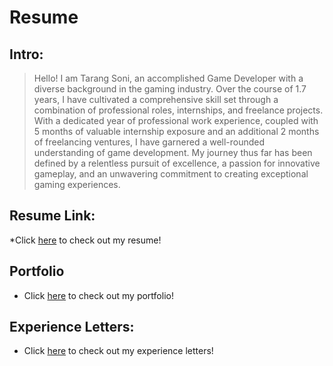 # Resume

## Intro:
>Hello! I am Tarang Soni, an accomplished Game Developer with a diverse background in the gaming industry. Over the course of 1.7 years, I have cultivated a comprehensive skill set through a combination of professional roles, internships, and freelance projects. With a dedicated year of professional work experience, coupled with 5 months of valuable internship exposure and an additional 2 months of freelancing ventures, I have garnered a well-rounded understanding of game development. My journey thus far has been defined by a relentless pursuit of excellence, a passion for innovative gameplay, and an unwavering commitment to creating exceptional gaming experiences.

## Resume Link:
*Click [here](https://github.com/tarang-soni/tarang-soni/blob/main/Resume2023.pdf) to check out my resume!
 
## Portfolio
* Click [here](https://github.com/tarang-soni/tarang-soni/blob/main/Portfolio/Portfolio.md) to check out my portfolio!

## Experience Letters:
* Click [here](https://github.com/tarang-soni/tarang-soni/tree/main/Portfolio/Experience%20Letters) to check out my experience letters!



